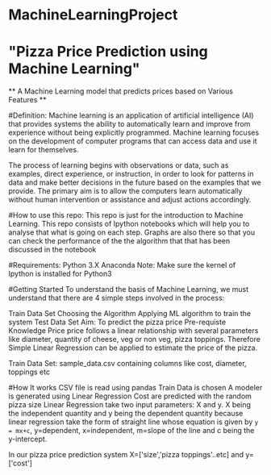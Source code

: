 # MachineLearningProject
# "Pizza Price Prediction using Machine Learning"
** A Machine Learning model  that predicts prices based on  Various Features **

#Definition:
Machine learning is an application of artificial intelligence (AI) that provides systems the ability to automatically learn and improve from experience without being explicitly programmed. Machine learning focuses on the development of computer programs that can access data and use it learn for themselves.

The process of learning begins with observations or data, such as examples, direct experience, or instruction, in order to look for patterns in data and make better decisions in the future based on the examples that we provide. The primary aim is to allow the computers learn automatically without human intervention or assistance and adjust actions accordingly.

#How to use this repo:
This repo is just for the introduction to Machine Learning. This repo consists of Ipython notebooks which will help you to analyse that what is going on each step. Graphs are also there so that you can check the performance of the the algorithm that that has been discussed in the notebook

#Requirements:
Python 3.X
Anaconda
Note: Make sure the kernel of Ipython is installed for Python3

#Getting Started
To understand the basis of Machine Learning, we must understand that there are 4 simple steps involved in the process:

Train Data Set
Choosing the Algorithm
Applying ML algorithm to train the system
Test Data Set
Aim: To predict the pizza price
Pre-requiste Knowledge
Price price follows a linear relationship with several parameters like diameter, quantity of cheese, veg or non veg, pizza toppings. Therefore Simple Linear Regression can be applied to estimate the price of the pizza.

Train Data Set: sample_data.csv containing columns like cost, diameter, toppings etc

#How It works
CSV file is read using pandas
Train Data is chosen
A modeler is generated using Linear Regression
Cost are predicted with the random pizza size
Linear Regression take two input parameters: X and y. X being the independent quantity and y being the dependent quantity because linear regression take the form of straight line whose equation is given by ``` y = mx+c ```, y=dependent, x=independent, m=slope of the line and c being the y-intercept.

In our pizza price prediction system X=['size','pizza toppings'..etc] and y=['cost']
